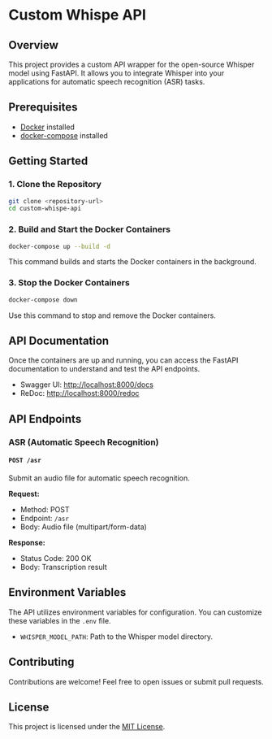 # Custom Whispe API

## Overview

This project provides a custom API wrapper for the open-source Whisper model using FastAPI. It allows you to integrate Whisper into your applications for automatic speech recognition (ASR) tasks.

## Prerequisites

- [Docker](https://www.docker.com/) installed
- [docker-compose](https://docs.docker.com/compose/install/) installed

## Getting Started

### 1. Clone the Repository

```bash
git clone <repository-url>
cd custom-whispe-api
```

### 2. Build and Start the Docker Containers

```bash
docker-compose up --build -d
```

This command builds and starts the Docker containers in the background.

### 3. Stop the Docker Containers

```bash
docker-compose down
```

Use this command to stop and remove the Docker containers.

## API Documentation

Once the containers are up and running, you can access the FastAPI documentation to understand and test the API endpoints.

- Swagger UI: [http://localhost:8000/docs](http://localhost:8000/docs)
- ReDoc: [http://localhost:8000/redoc](http://localhost:8000/redoc)

## API Endpoints

### ASR (Automatic Speech Recognition)

#### `POST /asr`

Submit an audio file for automatic speech recognition.

**Request:**
- Method: POST
- Endpoint: `/asr`
- Body: Audio file (multipart/form-data)

**Response:**
- Status Code: 200 OK
- Body: Transcription result

## Environment Variables

The API utilizes environment variables for configuration. You can customize these variables in the `.env` file.

- `WHISPER_MODEL_PATH`: Path to the Whisper model directory.

## Contributing

Contributions are welcome! Feel free to open issues or submit pull requests.

## License

This project is licensed under the [MIT License](LICENSE).
